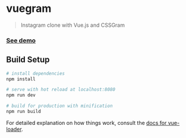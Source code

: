 # vuegram

> Instagram clone with Vue.js and CSSGram

### [See demo](https://dist-rzudxsrsap.now.sh/)

## Build Setup

``` bash
# install dependencies
npm install

# serve with hot reload at localhost:8080
npm run dev

# build for production with minification
npm run build
```

For detailed explanation on how things work, consult the [docs for vue-loader](http://vuejs.github.io/vue-loader).
